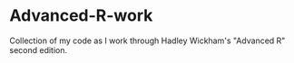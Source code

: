 # Advanced-R-work
Collection of my code as I work through Hadley Wickham's "Advanced R" second edition.
